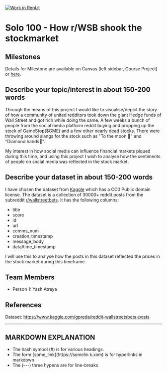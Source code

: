 [![Work in Repl.it](https://classroom.github.com/assets/work-in-replit-14baed9a392b3a25080506f3b7b6d57f295ec2978f6f33ec97e36a161684cbe9.svg)](https://classroom.github.com/online_ide?assignment_repo_id=365868&assignment_repo_type=GroupAssignmentRepo)
# Solo 100 - How r/WSB shook the stockmarket

## Milestones

Details for Milestone are available on Canvas (left sidebar, Course Project) or [here](https://firas.moosvi.com/courses/data301/project/milestone01.html).

## Describe your topic/interest in about 150-200 words

Through the means of this project I would like to visualise/depict the story of how a community of united redditors took down the giant Hedge funds of Wall Street and got rich while doing the same.
A few weeks a bunch of people from the social media platform reddit buying and propping up the stock of GameStop($GME) and a few other nearly dead stocks. There were throwing around slangs for the stock such as "To the moon 🚀" and "Diamond hands💎".

My interest in how social media can influence financial markets piqued during this time, and using this project I wish to analyse how the sentiments of people on social media was reflected in the stock market.

## Describe your dataset in about 150-200 words

I have chosen the dataset from [Kaggle](https://www.kaggle.com/gpreda/reddit-wallstreetsbets-posts) which has a CC0 Public domain license.
The dataset is a collection of 30000+ reddit posts from the subreddit [r/wallstreetbets](https://www.reddit.com/r/wallstreetbets/). 
It has the following columns: 
-   title
- score
- id
- url
- comms_num
- creation_timestamp
- message_body
- data/time_timestamp

I will use this to analyse how the posts in this dataset reflected the prices in the stock market during this timeframe.

## Team Members

- Person 1: Yash Atreya

## References

Dataset: https://www.kaggle.com/gpreda/reddit-wallstreetsbets-posts

---
## MARKDOWN EXPLANATION

- The hash symbol (#) is for various headings.
- The form [some_link](https://somelin k.xom) is for hyperlinks in markdown
- The (---) three hypens are for line-breaks